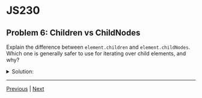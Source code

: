 # JS230
## Problem 6: Children vs ChildNodes

Explain the difference between `element.children` and `element.childNodes`. Which one is generally safer to use for iterating over child elements, and why?

<details>
<summary>Solution:</summary>

`element.childNodes` returns a NodeList containing all child nodes, which includes element nodes, text nodes (like whitespace between tags), and comment nodes. `element.children` returns an HTMLCollection containing only the child element nodes.

`element.children` is generally safer and more predictable for iterating over child elements because it filters out non-element nodes like whitespace, which can often cause unexpected behavior.

</details>

---

[Previous](05.md) | [Next](07.md)